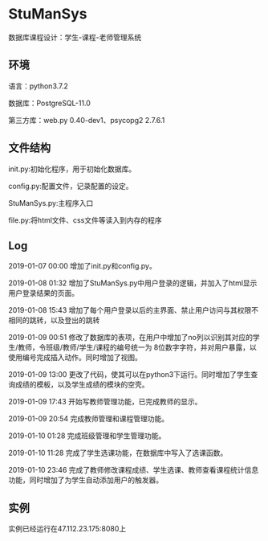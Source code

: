 # StuManSys
数据库课程设计：学生-课程-老师管理系统
## 环境
语言：python3.7.2

数据库：PostgreSQL-11.0

第三方库：web.py 0.40-dev1、psycopg2 2.7.6.1
## 文件结构
init.py:初始化程序，用于初始化数据库。

config.py:配置文件，记录配置的设定。

StuManSys.py:主程序入口

file.py:将html文件、css文件等读入到内存的程序
## Log
2019-01-07 00:00 增加了init.py和config.py。

2019-01-08 01:32 增加了StuManSys.py中用户登录的逻辑，并加入了html显示用户登录结果的页面。

2019-01-08 15:43 增加了每个用户登录以后的主界面、禁止用户访问与其权限不相同的跳转，以及登出的跳转

2019-01-09 00:51 修改了数据库的表项，在用户中增加了no列以识别其对应的学生/教师，令班级/教师/学生/课程的编号统一为
8位数字字符，并对用户暴露，以使用编号完成插入动作。同时增加了视图。

2019-01-09 13:00 更改了代码，使其可以在python3下运行。同时增加了学生查询成绩的模板，以及学生成绩的模块的空壳。

2019-01-09 17:43 开始写教师管理功能，已完成教师的显示。

2019-01-09 20:54 完成教师管理和课程管理功能。

2019-01-10 01:28 完成班级管理和学生管理功能。

2019-01-10 11:28 完成了学生选课功能，在数据库中写入了选课函数。

2019-01-10 23:46 完成了教师修改课程成绩、学生选课、教师查看课程统计信息功能，同时增加了为学生自动添加用户的触发器。

## 实例
实例已经运行在47.112.23.175:8080上
